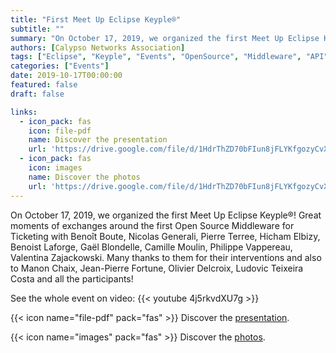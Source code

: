 ```yaml
---
title: "First Meet Up Eclipse Keyple®"
subtitle: ""
summary: "On October 17, 2019, we organized the first Meet Up Eclipse Keyple®!"
authors: [Calypso Networks Association]
tags: ["Eclipse", "Keyple", "Events", "OpenSource", "Middleware", "API", "OpenSolutions", "Ticketing", "MaaS", "CNA"]
categories: ["Events"]
date: 2019-10-17T00:00:00
featured: false
draft: false

links:
  - icon_pack: fas
    icon: file-pdf
    name: Discover the presentation
    url: 'https://drive.google.com/file/d/1HdrThZD70bFIun8jFLYKfgozyCvX9SQg/view'
  - icon_pack: fas
    icon: images
    name: Discover the photos
    url: 'https://drive.google.com/file/d/1HdrThZD70bFIun8jFLYKfgozyCvX9SQg/view'
---
```


On October 17, 2019, we organized the first Meet Up Eclipse Keyple®! 
Great moments of exchanges around the first Open Source Middleware for Ticketing with Benoît Boute, 
Nicolas Generali, Pierre Terree, Hicham Elbizy, Benoist Laforge, Gaël Blondelle, Camille Moulin, 
Philippe Vappereau, Valentina Zajackowski. Many thanks to them for their interventions and also 
to Manon Chaix, Jean-Pierre Fortune, Olivier Delcroix, Ludovic Teixeira Costa and all the participants!


See the whole event on video:
{{< youtube 4j5rkvdXU7g >}}

{{< icon name="file-pdf" pack="fas" >}} Discover the [presentation](https://drive.google.com/file/d/1GAAhW-mv-E6kxqVySv8-KSjMJ15tZBkM/view).

{{< icon name="images" pack="fas" >}} Discover the [photos](https://drive.google.com/drive/folders/1StRgiAxKrn0mHsP9WwIQ_bopQW-eGVb8).